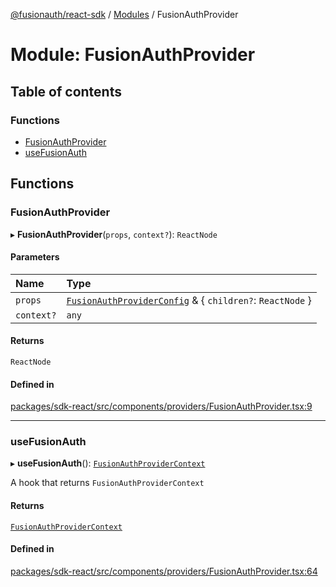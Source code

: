 [@fusionauth/react-sdk](../README.md) / [Modules](../modules.md) / FusionAuthProvider

# Module: FusionAuthProvider

## Table of contents

### Functions

- [FusionAuthProvider](FusionAuthProvider.md#fusionauthprovider)
- [useFusionAuth](FusionAuthProvider.md#usefusionauth)

## Functions

### FusionAuthProvider

▸ **FusionAuthProvider**(`props`, `context?`): `ReactNode`

#### Parameters

| Name       | Type                                                                                                                             |
| :--------- | :------------------------------------------------------------------------------------------------------------------------------- |
| `props`    | [`FusionAuthProviderConfig`](../interfaces/FusionAuthProviderConfig.FusionAuthProviderConfig.md) & \{ `children?`: `ReactNode` } |
| `context?` | `any`                                                                                                                            |

#### Returns

`ReactNode`

#### Defined in

[packages/sdk-react/src/components/providers/FusionAuthProvider.tsx:9](https://github.com/FusionAuth/fusionauth-javascript-sdk/blob/70d5b677cad1a2b11d090d5c6c3e06a3a491f098/packages/sdk-react/src/components/providers/FusionAuthProvider.tsx#L9)

---

### useFusionAuth

▸ **useFusionAuth**(): [`FusionAuthProviderContext`](../interfaces/FusionAuthProviderContext.FusionAuthProviderContext.md)

A hook that returns `FusionAuthProviderContext`

#### Returns

[`FusionAuthProviderContext`](../interfaces/FusionAuthProviderContext.FusionAuthProviderContext.md)

#### Defined in

[packages/sdk-react/src/components/providers/FusionAuthProvider.tsx:64](https://github.com/FusionAuth/fusionauth-javascript-sdk/blob/70d5b677cad1a2b11d090d5c6c3e06a3a491f098/packages/sdk-react/src/components/providers/FusionAuthProvider.tsx#L64)

